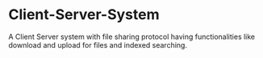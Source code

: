 # Client-Server-System
A Client Server system with file sharing protocol having functionalities like download and upload for files and indexed searching.
